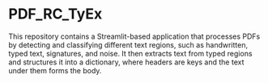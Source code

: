 # PDF_RC_TyEx
This repository contains a Streamlit-based application that processes PDFs by detecting and classifying different text regions, such as handwritten, typed text, signatures, and noise. It then extracts text from typed regions and structures it into a dictionary, where headers are keys and the text under them forms the body.
